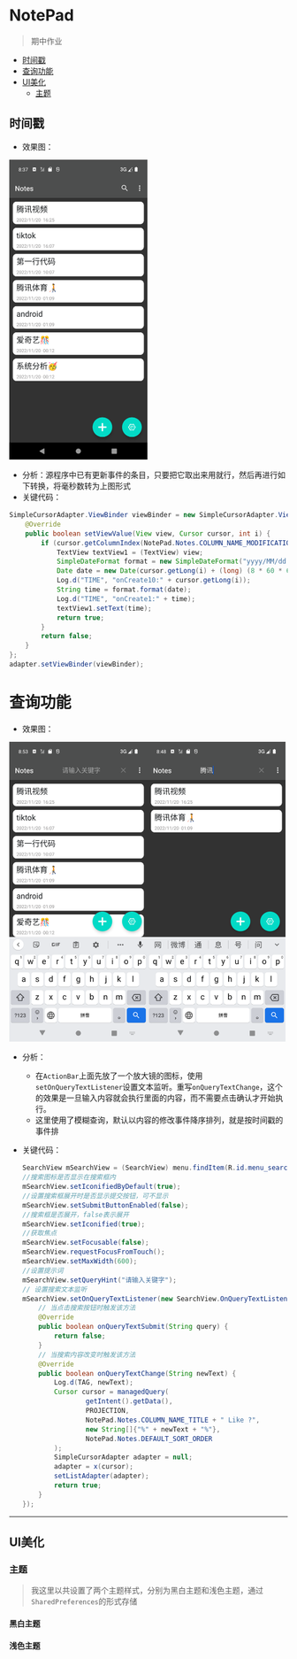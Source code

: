 # NotePad
> 期中作业

- [时间戳](#时间戳)
- [查询功能](#查询功能)
- [UI美化](#UI美化)
  - [主题](#主题)

## 时间戳

- 效果图：

<img src="picture\time-text.png" width="250px"/>

- 分析：源程序中已有更新事件的条目，只要把它取出来用就行，然后再进行如下转换，将毫秒数转为上图形式
- 关键代码：

```java
SimpleCursorAdapter.ViewBinder viewBinder = new SimpleCursorAdapter.ViewBinder() {
    @Override
    public boolean setViewValue(View view, Cursor cursor, int i) {
        if (cursor.getColumnIndex(NotePad.Notes.COLUMN_NAME_MODIFICATION_DATE) == i) {
            TextView textView1 = (TextView) view;
            SimpleDateFormat format = new SimpleDateFormat("yyyy/MM/dd  HH:mm", Locale.CHINA);
            Date date = new Date(cursor.getLong(i) + (long) (8 * 60 * 60 * 1000));
            Log.d("TIME", "onCreate10:" + cursor.getLong(i));
            String time = format.format(date);
            Log.d("TIME", "onCreate1:" + time);
            textView1.setText(time);
            return true;
        }
        return false;
    }
};
adapter.setViewBinder(viewBinder);
```



# 查询功能

- 效果图：

<img src="picture\query1.png" width="250px"/><img src="picture\query.png" width="250px"/>

- 分析：
  - 在`ActionBar`上面先放了一个放大镜的图标，使用`setOnQueryTextListener`设置文本监听。重写`onQueryTextChange`，这个的效果是一旦输入内容就会执行里面的内容，而不需要点击确认才开始执行。
  - 这里使用了模糊查询，默认以内容的修改事件降序排列，就是按时间戳的事件排

- 关键代码：

  ```java
  SearchView mSearchView = (SearchView) menu.findItem(R.id.menu_search).getActionView();
  //搜索图标是否显示在搜索框内
  mSearchView.setIconifiedByDefault(true);
  //设置搜索框展开时是否显示提交按钮，可不显示
  mSearchView.setSubmitButtonEnabled(false);
  //搜索框是否展开，false表示展开
  mSearchView.setIconified(true);
  //获取焦点
  mSearchView.setFocusable(false);
  mSearchView.requestFocusFromTouch();
  mSearchView.setMaxWidth(600);
  //设置提示词
  mSearchView.setQueryHint("请输入关键字");
  // 设置搜索文本监听
  mSearchView.setOnQueryTextListener(new SearchView.OnQueryTextListener() {
      // 当点击搜索按钮时触发该方法
      @Override
      public boolean onQueryTextSubmit(String query) {
          return false;
      }
      // 当搜索内容改变时触发该方法
      @Override
      public boolean onQueryTextChange(String newText) {
          Log.d(TAG, newText);
          Cursor cursor = managedQuery(
                  getIntent().getData(),            
                  PROJECTION, 
                  NotePad.Notes.COLUMN_NAME_TITLE + " Like ?",               
                  new String[]{"%" + newText + "%"},                         
                  NotePad.Notes.DEFAULT_SORT_ORDER  
          );
          SimpleCursorAdapter adapter = null;
          adapter = x(cursor);
          setListAdapter(adapter);
          return true;
      }
  });
  ```

---

## UI美化

### 主题

> 我这里以共设置了两个主题样式，分别为黑白主题和浅色主题，通过`SharedPreferences`的形式存储

#### 黑白主题



#### 浅色主题

